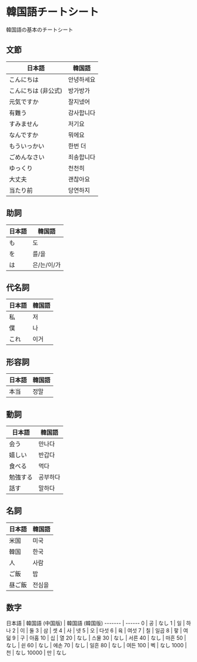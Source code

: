 韓国語チートシート
=================

韓国語の基本のチートシート

文節
----

日本語 | 韓国語
------- | ------
こんにちは | 안녕하세요
こんにちは (非公式) | 방가방가
元気ですか | 잘지넸어
有難う | 감사합니다
すみません | 저기요
なんですか | 뭐에요
もういっかい | 한번 더
ごめんなさい | 죄송합니다 
ゆっくり | 천천히
大丈夫 | 괜찮아요
当たり前 | 당연하지


助詞
----

日本語 | 韓国語
------- | ------
も | 도
を | 를/을
は | 은/는/이/가



代名詞
------

日本語 | 韓国語
------- | ------
私   | 저
僕   | 나
これ | 이거

形容詞
------

日本語 | 韓国語
------- | ------
本当 | 정말



動詞
----

日本語 | 韓国語
------- | ------
会う | 만나다
嬉しい | 반갑다
食べる | 먹다
勉強する | 공부하다
話す | 말하다


名詞
----

日本語 | 韓国語
------- | ------
米国 | 미국
韓国 | 한국
人 | 사람
ご飯 | 밥
昼ご飯 | 전심을

数字
----

日本語 | 韓国語 (中国版) | 韓国語  (韓国版)
------- | ------
0 | 공 | なし
1 | 일 | 하나
2 | 이 | 둘
3 | 삼 | 셋
4 | 사 | 넷 
5 | 오 | 다섯
6 | 육 | 여섯
7 | 칠 | 일곱
8 | 팧 | 여덟
9 | 구 | 아홉
10 | 십 | 열
20 | なし | 스물
30 | なし | 서른
40 | なし | 마흔
50 | なし | 쉰
60 | なし | 에손
70 | なし | 일흔
80 | なし | 여든
100 | 벡 | なし
1000 | 천 | なし
10000 | 만 | なし
